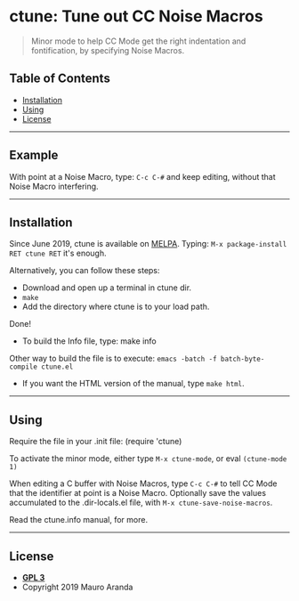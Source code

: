 # ctune: Tune out CC Noise Macros

> Minor mode to help CC Mode get the right indentation and fontification,
by specifying Noise Macros.

## Table of Contents

- [Installation](#installation)
- [Using](#using)
- [License](#license)


---

## Example

With point at a Noise Macro, type:
`C-c C-#`
and keep editing, without that Noise Macro interfering.

---

## Installation

Since June 2019, ctune is available on [MELPA](https://melpa.org/).
Typing:
`M-x package-install RET ctune RET`
it's enough.

Alternatively, you can follow these steps:

- Download and open up a terminal in ctune dir.
- `make`
- Add the directory where ctune is to your load path.

Done!

- To build the Info file, type: make info

Other way to build the file is to execute:
`emacs -batch -f batch-byte-compile ctune.el`

- If you want the HTML version of the manual, type `make html`.

---

## Using

Require the file in your .init file:
(require 'ctune)

To activate the minor mode, either type `M-x ctune-mode`, or eval
`(ctune-mode 1)`

When editing a C buffer with Noise Macros, type `C-c C-#` to tell CC
Mode that the identifier at point is a Noise Macro.
Optionally save the values accumulated to the .dir-locals.el file,
with `M-x ctune-save-noise-macros`.

Read the ctune.info manual, for more.

---

## License

- **[GPL 3](https://www.gnu.org/licenses/gpl-3.0-standalone.html)**
- Copyright 2019 Mauro Aranda
